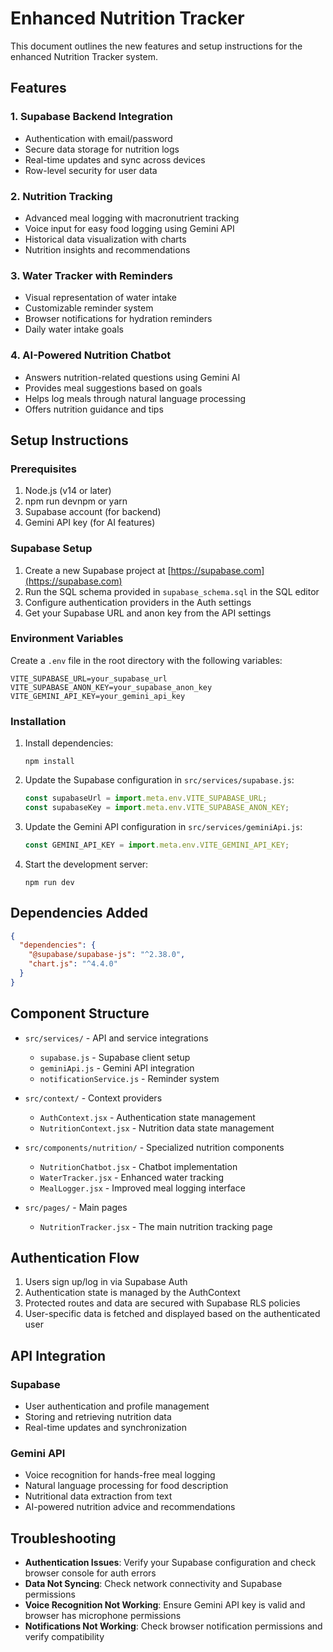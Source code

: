 # Enhanced Nutrition Tracker

This document outlines the new features and setup instructions for the enhanced Nutrition Tracker system.

## Features

### 1. Supabase Backend Integration
- Authentication with email/password
- Secure data storage for nutrition logs
- Real-time updates and sync across devices
- Row-level security for user data

### 2. Nutrition Tracking
- Advanced meal logging with macronutrient tracking
- Voice input for easy food logging using Gemini API
- Historical data visualization with charts
- Nutrition insights and recommendations

### 3. Water Tracker with Reminders
- Visual representation of water intake
- Customizable reminder system
- Browser notifications for hydration reminders
- Daily water intake goals

### 4. AI-Powered Nutrition Chatbot
- Answers nutrition-related questions using Gemini AI
- Provides meal suggestions based on goals
- Helps log meals through natural language processing
- Offers nutrition guidance and tips

## Setup Instructions

### Prerequisites
1. Node.js (v14 or later)
2.  npm run devnpm or yarn
3. Supabase account (for backend)
4. Gemini API key (for AI features)

### Supabase Setup
1. Create a new Supabase project at [https://supabase.com](https://supabase.com)
2. Run the SQL schema provided in `supabase_schema.sql` in the SQL editor
3. Configure authentication providers in the Auth settings
4. Get your Supabase URL and anon key from the API settings

### Environment Variables
Create a `.env` file in the root directory with the following variables:
```
VITE_SUPABASE_URL=your_supabase_url
VITE_SUPABASE_ANON_KEY=your_supabase_anon_key
VITE_GEMINI_API_KEY=your_gemini_api_key
```

### Installation
1. Install dependencies:
   ```
   npm install
   ```
   
2. Update the Supabase configuration in `src/services/supabase.js`:
   ```javascript
   const supabaseUrl = import.meta.env.VITE_SUPABASE_URL;
   const supabaseKey = import.meta.env.VITE_SUPABASE_ANON_KEY;
   ```

3. Update the Gemini API configuration in `src/services/geminiApi.js`:
   ```javascript
   const GEMINI_API_KEY = import.meta.env.VITE_GEMINI_API_KEY;
   ```

4. Start the development server:
   ```
   npm run dev
   ```

## Dependencies Added

```json
{
  "dependencies": {
    "@supabase/supabase-js": "^2.38.0",
    "chart.js": "^4.4.0"
  }
}
```

## Component Structure

- `src/services/` - API and service integrations
  - `supabase.js` - Supabase client setup
  - `geminiApi.js` - Gemini API integration
  - `notificationService.js` - Reminder system

- `src/context/` - Context providers
  - `AuthContext.jsx` - Authentication state management
  - `NutritionContext.jsx` - Nutrition data state management

- `src/components/nutrition/` - Specialized nutrition components
  - `NutritionChatbot.jsx` - Chatbot implementation
  - `WaterTracker.jsx` - Enhanced water tracking
  - `MealLogger.jsx` - Improved meal logging interface

- `src/pages/` - Main pages
  - `NutritionTracker.jsx` - The main nutrition tracking page

## Authentication Flow

1. Users sign up/log in via Supabase Auth
2. Authentication state is managed by the AuthContext
3. Protected routes and data are secured with Supabase RLS policies
4. User-specific data is fetched and displayed based on the authenticated user

## API Integration

### Supabase
- User authentication and profile management
- Storing and retrieving nutrition data
- Real-time updates and synchronization

### Gemini API
- Voice recognition for hands-free meal logging
- Natural language processing for food description
- Nutritional data extraction from text
- AI-powered nutrition advice and recommendations

## Troubleshooting

- **Authentication Issues**: Verify your Supabase configuration and check browser console for auth errors
- **Data Not Syncing**: Check network connectivity and Supabase permissions
- **Voice Recognition Not Working**: Ensure Gemini API key is valid and browser has microphone permissions
- **Notifications Not Working**: Check browser notification permissions and verify compatibility 